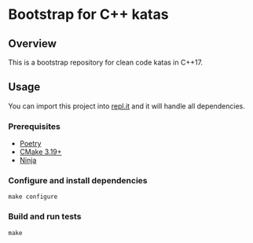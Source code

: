 # Bootstrap for C++ katas

## Overview

This is a bootstrap repository for clean code katas in C++17.

## Usage

You can import this project into [repl.it](https://replit.com)
and it will handle all dependencies.

### Prerequisites

* [Poetry](https://python-poetry.org)
* [CMake 3.19+](https://cmake.org)
* [Ninja](https://ninja-build.org)

### Configure and install dependencies

```console
make configure
```

### Build and run tests

```console
make
```
